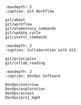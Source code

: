 ```{include} ../README.md
```

```{toctree}
:maxdepth: 2
:caption: Git Workflow

git/about
git/workflow
git/elementary_commands
git/update_cycle
git/useful_commands
```
```{toctree}
:maxdepth: 2
:caption: Collaboration with Git

git/principles
git/collab_reading
```
```{toctree}
:maxdepth: 2
:caption: DevOps Software

DevOps/overview
DevOps/exploration
DevOps/access
DevOps/proj_mgmt
```
